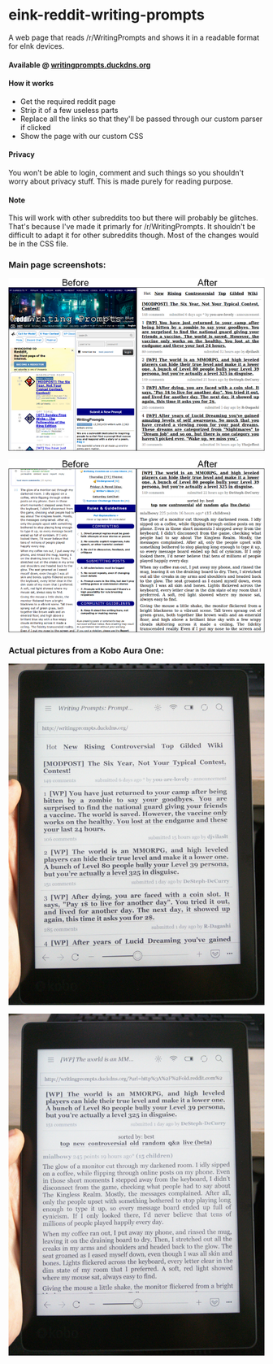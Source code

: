 # eink-reddit-writing-prompts
A web page that reads /r/WritingPrompts and shows it in a readable format for eInk devices.

#### Available @ [writingprompts.duckdns.org](http://writingprompts.duckdns.org/)

#### How it works

 - Get the required reddit page
 - Strip it of a few useless parts
 - Replace all the links so that they'll be passed through our custom parser if clicked
 - Show the page with our custom CSS

#### Privacy

You won't be able to login, comment and such things so you shouldn't worry about privacy stuff. This is made purely for reading purpose.

#### Note

This will work with other subreddits too but there will probably be glitches. That's because I've made it primarly for /r/WritingPrompts. It shouldn't be difficult to adapt it for other subreddits though. Most of the changes would be in the CSS file.

### Main page screenshots:

![Main page screenshot - before & after](https://raw.githubusercontent.com/blchinezu/eink-reddit-writing-prompts/master/images/dash-screen.png)

![Story page screenshot - before & after](https://raw.githubusercontent.com/blchinezu/eink-reddit-writing-prompts/master/images/story-screen.png)

### Actual pictures from a Kobo Aura One:

![Main page picture - Kobo Aura One](https://raw.githubusercontent.com/blchinezu/eink-reddit-writing-prompts/master/images/dash-picture.png)

![Story page picture - Kobo Aura One](https://raw.githubusercontent.com/blchinezu/eink-reddit-writing-prompts/master/images/story-picture.png)
